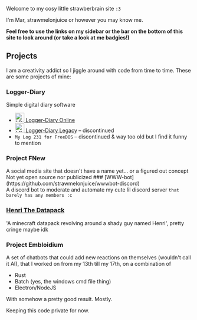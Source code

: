 Welcome to my cosy little strawberbrain site `:3`



I'm Mar, strawmelonjuice or however you may know me.

**Feel free to use the links on my sidebar or the bar on the bottom of this site to look around (or take a look at me badgies!)**

## Projects

I am a creativity addict so I jiggle around with code from time to time. These are some projects of mine:

### Logger-Diary
<div class="derivi-twivi">
Simple digital diary software
</div>

- [<img src="https://logger-diary.online/img/logo/logo_512px.png" height="25px" alt="LDo Logo"> Logger-Diary Online](https://logger-diary.online/)
- [<img src="https://raw.githubusercontent.com/strawmelonjuice/logger-diary.legacy/desktop-beta/logger/icons/logo.png" height="25px" alt="LD Logo"> Logger-Diary Legacy](https://github.com/strawmelonjuice/logger-diary.legacy) – discontinued
- `My Log 231 for FreeDOS` – discontinued & way too old but I find it funny to mention

### Project FNew
<div class="derivi-twivi">
A social media site that doesn't have a name yet... or a figured out concept
</div>
Not yet open source nor publicized
### [WWW-bot](https://github.com/strawmelonjuice/wwwbot-discord)
<div class="derivi-twivi">
    A discord bot to moderate and automate my cute lil discord server <code>that barely has any members :c</code>
</div>


### [Henri The Datapack](https://github.com/strawmelonjuice/Henri_The_Datapack)

<div class="derivi-twivi">
'A minecraft datapack revolving around a shady guy named Henri', pretty cringe maybe idk
</div>

### Project Embloidium

<div class="derivi-twivi">
A set of chatbots that could add new reactions on themselves (wouldn't call it AI), that I worked on from my 13th till my 17th, on a combination of
<ul>
<li>Rust</li>
<li>Batch (yes, the windows cmd file thing)</li>
<li>Electron/NodeJS</li>
</ul>
With somehow a pretty good result. Mostly.
</div>

Keeping this code private for now.